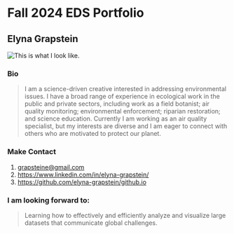 # Fall 2024 EDS Portfolio
## Elyna Grapstein
![This is what I look like.](https://elynagrapstein.wordpress.com/wp-content/uploads/2021/03/8518523481_3cfd3a1338_o.jpg)

### Bio
> I am a science-driven creative interested in addressing environmental issues. I have a broad range of experience in ecological work in the public and private sectors, including work as a field botanist; air quality monitoring; environmental enforcement; riparian restoration; and science education. Currently I am working as an air quality specialist, but my interests are diverse and I am eager to connect with others who are motivated to protect our planet.

### Make Contact
1. grapsteine@gmail.com
2. https://www.linkedin.com/in/elyna-grapstein/
3. https://github.com/elyna-grapstein/github.io

### I am looking forward to:
> Learning how to effectively and efficiently analyze and visualize large datasets that communicate global challenges.
